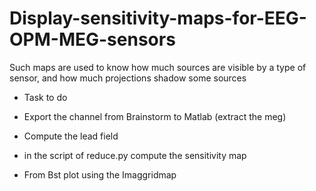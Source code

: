 # Display-sensitivity-maps-for-EEG-OPM-MEG-sensors
Such maps are used to know how much sources are visible by a type of sensor, and how much projections shadow some sources
- Task to do

- Export the channel from Brainstorm to Matlab (extract the meg)
- Compute the lead field
- in the script of reduce.py compute the sensitivity map
- From Bst plot using the Imaggridmap
